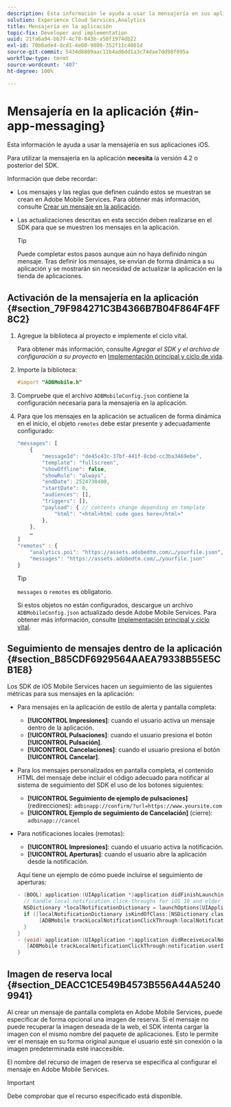```yaml
---
description: Esta información le ayuda a usar la mensajería en sus aplicaciones iOS.
solution: Experience Cloud Services,Analytics
title: Mensajería en la aplicación
topic-fix: Developer and implementation
uuid: 21fa6a94-bb7f-4c78-843b-a50f1974db22
exl-id: 70b0ade4-dcd1-4e00-9800-352f11c4001d
source-git-commit: 5434d8809aac11b4ad6dd1a3c74dae7dd98f095a
workflow-type: tm+mt
source-wordcount: '407'
ht-degree: 100%

---
```


# Mensajería en la aplicación  {#in-app-messaging}

Esta información le ayuda a usar la mensajería en sus aplicaciones iOS.

Para utilizar la mensajería en la aplicación **necesita** la versión 4.2 o posterior del SDK.

Información que debe recordar:

* Los mensajes y las reglas que definen cuándo estos se muestran se crean en Adobe Mobile Services. Para obtener más información, consulte [Crear un mensaje en la aplicación](/help/using/in-app-messaging/t-in-app-message/t-in-app-message.md).
* Las actualizaciones descritas en esta sección deben realizarse en el SDK para que se muestren los mensajes en la aplicación.

   >[!TIP]
   >
   >Puede completar estos pasos aunque aún no haya definido ningún mensaje. Tras definir los mensajes, se envian de forma dinámica a su aplicación y se mostrarán sin necesidad de actualizar la aplicación en la tienda de aplicaciones.

## Activación de la mensajería en la aplicación {#section_79F984271C3B4366B7B04F864F4FF8C2}

1. Agregue la biblioteca al proyecto e implemente el ciclo vital.

   Para obtener más información, consulte *Agregar el SDK y el archivo de configuración a su proyecto* en [Implementación principal y ciclo de vida](/help/ios/getting-started/requirements.md).

1. Importe la biblioteca:

   ```objective-c
   #import "ADBMobile.h"
   ```

1. Compruebe que el archivo `ADBMobileConfig.json` contiene la configuración necesaria para la mensajería en la aplicación.
1. Para que los mensajes en la aplicación se actualicen de forma dinámica en el inicio, el objeto `remotes` debe estar presente y adecuadamente configurado:

   ```js
   "messages": [ 
       { 
           "messageId": "de45c43c-37bf-441f-8cbd-cc3ba3469ebe", 
           "template": "fullscreen", 
           "showOffline": false, 
           "showRule": "always", 
           "endDate": 2524730400, 
           "startDate": 0, 
           "audiences": [], 
           "triggers": [], 
           "payload": { // contents change depending on template 
               "html": "<html>html code goes here</html>" 
           }, 
       }, 
       … 
   ] 
   "remotes" : { 
       "analytics.poi": "https://assets.adobedtm.com/…/yourfile.json", 
       "messages": "https://assets.adobedtm.com/…/yourfile.json" 
   }
   ```

   >[!TIP]
   >
   >`messages` o `remotes` es obligatorio.

   Si estos objetos no están configurados, descargue un archivo `ADBMobileConfig.json` actualizado desde Adobe Mobile Services. Para obtener más información, consulte [Implementación principal y ciclo vital](/help/ios/getting-started/requirements.md).

## Seguimiento de mensajes dentro de la aplicación {#section_B85CDF6929564AAEA79338B55E5CB1E8}

Los SDK de iOS Mobile Services hacen un seguimiento de las siguientes métricas para sus mensajes en la aplicación:

* Para mensajes en la aplicación de estilo de alerta y pantalla completa:

   * **[!UICONTROL Impresiones]**: cuando el usuario activa un mensaje dentro de la aplicación.
   * **[!UICONTROL Pulsaciones]**: cuando el usuario presiona el botón **[!UICONTROL Pulsación]**.
   * **[!UICONTROL Cancelaciones]**: cuando el usuario presiona el botón **[!UICONTROL Cancelar]**.

* Para los mensajes personalizados en pantalla completa, el contenido HTML del mensaje debe incluir el código adecuado para notificar al sistema de seguimiento del SDK el uso de los botones siguientes:

   * **[!UICONTROL Seguimiento de ejemplo de pulsaciones]** (redirecciones):  `adbinapp://confirm/?url=https://www.yoursite.com`
   * **[!UICONTROL Ejemplo de seguimiento de Cancelación]** (cierre): `adbinapp://cancel`

* Para notificaciones locales (remotas):

   * **[!UICONTROL Impresiones]**: cuando el usuario activa la notificación.
   * **[!UICONTROL Aperturas]**: cuando el usuario abre la aplicación desde la notificación.

   Aquí tiene un ejemplo de cómo puede incluirse el seguimiento de aperturas:

   ```objective-c
   - (BOOL) application:(UIApplication *)application didFinishLaunchingWithOptions:(NSDictionary *)launchOptions { 
     // handle local notification click-throughs for iOS 10 and older 
     NSDictionary *localNotificationDictionary = launchOptions[UIApplicationLaunchOptionsLocalNotificationKey]; 
     if ([localNotificationDictionary isKindOfClass:[NSDictionary class]]) { 
          [ADBMobile trackLocalNotificationClickThrough:localNotificationDictionary]; 
     } 
   } 
   - (void) application:(UIApplication *)application didReceiveLocalNotification:(UILocalNotification *)notification { 
      [ADBMobile trackLocalNotificationClickThrough:notification.userInfo]; 
   }
   ```

## Imagen de reserva local {#section_DEACC1CE549B4573B556A44A52409941}

Al crear un mensaje de pantalla completa en Adobe Mobile Services, puede especificar de forma opcional una imagen de reserva. Si el mensaje no puede recuperar la imagen deseada de la web, el SDK intenta cargar la imagen con el mismo nombre del paquete de aplicaciones. Esto le permite ver el mensaje en su forma original aunque el usuario esté sin conexión o la imagen predeterminada esté inaccesible.

El nombre del recurso de imagen de reserva se especifica al configurar el mensaje en Adobe Mobile Services.

>[!IMPORTANT]
>
>Debe comprobar que el recurso especificado está disponible.
